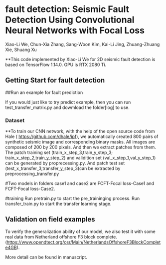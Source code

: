 # fault detection: Seismic Fault Detection Using Convolutional Neural Networks with Focal Loss
Xiao-Li We, Chun-Xia Zhang, Sang-Woon Kim, Kai-Li Jing, Zhuang-Zhuang Xie, Shuang Xu

**This code implemented by Xiao-Li We for 2D seismic fault detection is based on TensorFlow 1.14.0. GPU is RTX 2080 Ti.

## Getting Start for fault detection

##Run an example for fault prediction

If you would just like to try predict example, then you can run test_transfer_matrix.py and dowmload the folder[log] to use.

### Dataset
**To train our CNN network, with the help of the open source code from Hale ( https://github.com/dhale/ipf), we automatically created 800 pairs of synthetic seismic image and corresponding binary masks. 
All images are composed of 200 by 200 pixels. And then we extract patches from them. 
The patch training set (train_x_step_3,train_y_step_3; train_x_step_2,train_y_step_2) and validition set (val_x_step_1,val_y_step_1)  can be generated by proprecessing.py. 
And patch test set (test_x_transfer_3,transfer_y_step_3)can be extracted by preprocessing_transfer.py

#Two models in folders case1 and case2 are FCFT-Focal loss-Case1 and FCFT-Focal loss-Case2. 

#training
Run pretrain.py to start the pre_traininging process.
Run transfer_train.py to start the transfer learning stage.


## Validation on field examples
To verify the generalization ability of our model, we also test it with some real data from Netherland offshore F3 block complete.(https://www.opendtect.org/osr/Main/NetherlandsOffshoreF3BlockComplete4GB).

More detail can be found in manuscript.

